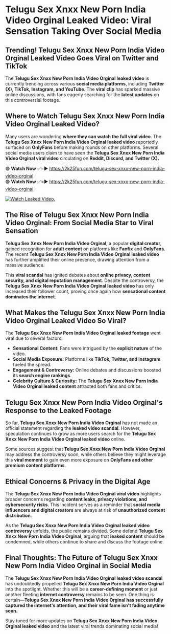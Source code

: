# Telugu Sex Xnxx New Porn India Video Orginal Leaked Video: Viral Sensation Taking Over Social Media

## **Trending! Telugu Sex Xnxx New Porn India Video Orginal Leaked Video Goes Viral on Twitter and TikTok**
The **Telugu Sex Xnxx New Porn India Video Orginal leaked video** is currently trending across various **social media platforms**, including **Twitter (X), TikTok, Instagram, and YouTube**. The **viral clip** has sparked massive online discussions, with fans eagerly searching for the **latest updates** on this controversial footage.

## **Where to Watch Telugu Sex Xnxx New Porn India Video Orginal Leaked Video?**
Many users are wondering **where they can watch the full viral video**. The **Telugu Sex Xnxx New Porn India Video Orginal leaked video** reportedly surfaced on **OnlyFans** before making rounds on other platforms. Several social media users claim to have seen the **Telugu Sex Xnxx New Porn India Video Orginal viral video** circulating on **Reddit, Discord, and Twitter (X).**

🟢 **Watch Now** ✅=► https://2k25fun.com/telugu-sex-xnxx-new-porn-india-video-orginal  
🟢 **Watch Now** ✅=► https://2k25fun.com/telugu-sex-xnxx-new-porn-india-video-orginal  

[![Watch Leaked Video.](https://miro.medium.com/v2/resize:fit:828/format:webp/1*cilzJN44JGOrTw9NJCrNHA.gif "Watch Leaked Video")](https://2k25fun.com/telugu-sex-xnxx-new-porn-india-video-orginal)

## **The Rise of Telugu Sex Xnxx New Porn India Video Orginal: From Social Media Star to Viral Sensation**
**Telugu Sex Xnxx New Porn India Video Orginal**, a popular **digital creator**, gained recognition for **adult content** on platforms like **Fanfix** and **OnlyFans**. The recent **Telugu Sex Xnxx New Porn India Video Orginal leaked video** has further amplified their online presence, drawing attention from a massive audience.

This **viral scandal** has ignited debates about **online privacy, content security, and digital reputation management**. Despite the controversy, the **Telugu Sex Xnxx New Porn India Video Orginal leaked video** has only increased their follower count, proving once again how **sensational content dominates the internet**.

## **What Makes the Telugu Sex Xnxx New Porn India Video Orginal Leaked Video So Viral?**
The **Telugu Sex Xnxx New Porn India Video Orginal leaked footage** went viral due to several factors:
- **Sensational Content:** Fans were intrigued by the **explicit nature** of the video.
- **Social Media Exposure:** Platforms like **TikTok, Twitter, and Instagram** fueled the spread.
- **Engagement & Controversy:** Online debates and discussions boosted its **search engine rankings**.
- **Celebrity Culture & Curiosity:** The **Telugu Sex Xnxx New Porn India Video Orginal leaked content** attracted both fans and critics.

## **Telugu Sex Xnxx New Porn India Video Orginal's Response to the Leaked Footage**
So far, **Telugu Sex Xnxx New Porn India Video Orginal** has not made an official statement regarding the **leaked video scandal**. However, speculation continues to grow as more users search for the **Telugu Sex Xnxx New Porn India Video Orginal leaked video** online.

Some sources suggest that **Telugu Sex Xnxx New Porn India Video Orginal** may address the controversy soon, while others believe they might leverage this **viral moment** to gain even more exposure on **OnlyFans and other premium content platforms**.

## **Ethical Concerns & Privacy in the Digital Age**
The **Telugu Sex Xnxx New Porn India Video Orginal viral video** highlights broader concerns regarding **content leaks, privacy violations, and cybersecurity risks**. This incident serves as a reminder that **social media influencers and digital creators** are always at risk of **unauthorized content distribution**.

As the **Telugu Sex Xnxx New Porn India Video Orginal leaked video controversy** unfolds, the public remains divided. Some defend **Telugu Sex Xnxx New Porn India Video Orginal**, arguing that **leaked content** should be condemned, while others continue to share and discuss the footage online.

## **Final Thoughts: The Future of Telugu Sex Xnxx New Porn India Video Orginal in Social Media**
The **Telugu Sex Xnxx New Porn India Video Orginal leaked video scandal** has undoubtedly propelled **Telugu Sex Xnxx New Porn India Video Orginal** into the spotlight. Whether this will be a **career-defining moment** or just another fleeting **internet controversy** remains to be seen. One thing is certain—**Telugu Sex Xnxx New Porn India Video Orginal has successfully captured the internet's attention, and their viral fame isn't fading anytime soon.**

Stay tuned for more updates on **Telugu Sex Xnxx New Porn India Video Orginal leaked video** and the latest viral trends dominating social media!